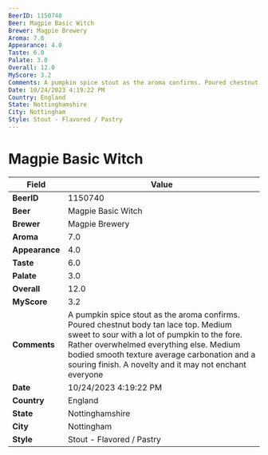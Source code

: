 ```yaml
---
BeerID: 1150740
Beer: Magpie Basic Witch
Brewer: Magpie Brewery
Aroma: 7.0
Appearance: 4.0
Taste: 6.0
Palate: 3.0
Overall: 12.0
MyScore: 3.2
Comments: A pumpkin spice stout as the aroma confirms. Poured chestnut body tan lace top. Medium sweet to sour with a lot of pumpkin to the fore. Rather overwhelmed everything else. Medium bodied smooth texture average carbonation and a souring finish. A novelty and it may not enchant everyone
Date: 10/24/2023 4:19:22 PM
Country: England
State: Nottinghamshire
City: Nottingham
Style: Stout - Flavored / Pastry
---
```


# Magpie Basic Witch

| Field         | Value |
|---------------|-------|
| **BeerID** | 1150740 |
| **Beer** | Magpie Basic Witch |
| **Brewer** | Magpie Brewery |
| **Aroma** | 7.0 |
| **Appearance** | 4.0 |
| **Taste** | 6.0 |
| **Palate** | 3.0 |
| **Overall** | 12.0 |
| **MyScore** | 3.2 |
| **Comments** | A pumpkin spice stout as the aroma confirms. Poured chestnut body tan lace top. Medium sweet to sour with a lot of pumpkin to the fore. Rather overwhelmed everything else. Medium bodied smooth texture average carbonation and a souring finish. A novelty and it may not enchant everyone  |
| **Date** | 10/24/2023 4:19:22 PM |
| **Country** | England |
| **State** | Nottinghamshire |
| **City** | Nottingham |
| **Style** | Stout - Flavored / Pastry |
